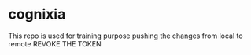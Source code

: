 # cognixia
This repo is used for training purpose
pushing the  changes from local to remote
REVOKE THE TOKEN
